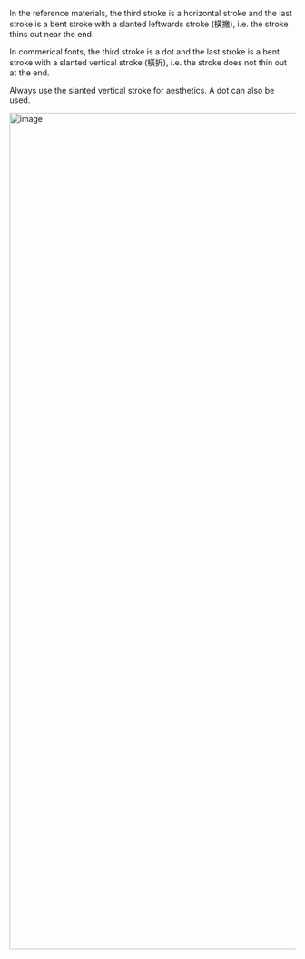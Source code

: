 In the reference materials, the third stroke is a horizontal stroke and the last
stroke is a bent stroke with a slanted leftwards stroke (橫撇), i.e. the stroke thins out
near the end.

In commerical fonts, the third stroke is a dot and the last stroke is a bent stroke with a
slanted vertical stroke (橫折), i.e. the stroke does not thin out at the end.

Always use the slanted vertical stroke for aesthetics. A dot can also be used.

<img width="1474" alt="image" src="https://github.com/hfhchan/hk-font-guide/assets/8191296/58dfbf00-7a2c-43e0-8eb1-d1d8ea0ce3d0">
